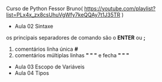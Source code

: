 Curso de Python Fessor Bruno( https://youtube.com/playlist?list=PLx4x_zx8csUhuVgWfy7keQQAy7t1J35TR )

- Aula 02 Sintaxe

os principais separadores de comando são o **ENTER** ou **;**

1.  comentários linha única  **#**
2. comentários múltiplas linhas **" " "** e fecha **" " "**

- Aula 03 Escopo de Variáveis
- Aula 04 Tipos 